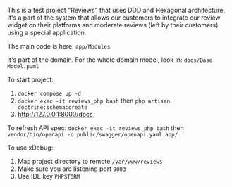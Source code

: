 This is a test project "Reviews" that uses DDD and Hexagonal architecture. It's a part of the system that allows our customers to integrate our review widget on their platforms and moderate reviews (left by their customers) using a special application.

The main code is here: `app/Modules`

It's part of the domain. For the whole domain model, look in: `docs/Base Model.puml`

To start project:
1. `docker compose up -d`
2. `docker exec -it reviews_php bash` then `php artisan doctrine:schema:create`
3. http://127.0.0.1:8000/docs

To refresh API spec:
`docker exec -it reviews_php bash` then `vendor/bin/openapi -o public/swagger/openapi.yaml app/`

To use xDebug:
1. Map project directory to remote `/var/www/reviews`
2. Make sure you are listening port `9003`
3. Use IDE key `PHPSTORM`
